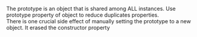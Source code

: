  The prototype is an object that is shared among ALL instances. Use prototype property of object to reduce duplicates properties.   
There is one crucial side effect of manually setting the prototype to a new object. It erased the constructor property
